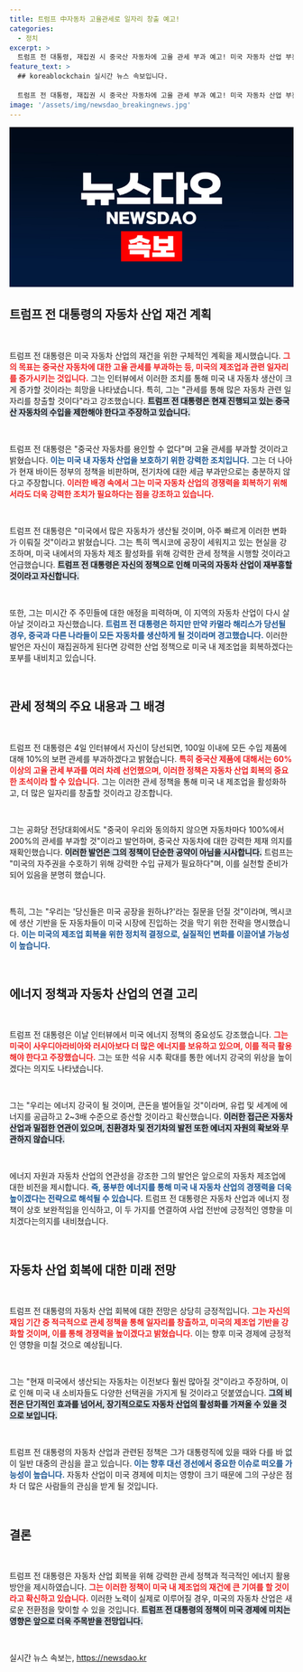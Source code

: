 ```yaml
---
title: 트럼프 中자동차 고율관세로 일자리 창출 예고!
categories:
  - 정치
excerpt: >
  트럼프 전 대통령, 재집권 시 중국산 자동차에 고율 관세 부과 예고! 미국 자동차 산업 부흥을 약속하며, 관세와 공장 유치로 일자리 창출을 강조. 과연 그의 공약이 실현될까?
feature_text: >
  ## koreablockchain 실시간 뉴스 속보입니다.

  트럼프 전 대통령, 재집권 시 중국산 자동차에 고율 관세 부과 예고! 미국 자동차 산업 부흥을 약속하며, 관세와 공장 유치로 일자리 창출을 강조. 과연 그의 공약이 실현될까?
image: '/assets/img/newsdao_breakingnews.jpg'
---
```


<p><img src="/assets/img/newsdao_breakingnews.jpg" alt="koreablockchain 속보" /></p>

<h2 data-ke-size="size26">트럼프 전 대통령의 자동차 산업 재건 계획</h2>

<p data-ke-size="size16">&nbsp;</p>

<p>트럼프 전 대통령은 미국 자동차 산업의 재건을 위한 구체적인 계획을 제시했습니다. <b><span style="color: #ee2323;">그의 목표는 중국산 자동차에 대한 고율 관세를 부과하는 등, 미국의 제조업과 관련 일자리를 증가시키는 것입니다.</span></b> 그는 인터뷰에서 이러한 조치를 통해 미국 내 자동차 생산이 크게 증가할 것이라는 희망을 나타냈습니다. 특히, 그는 "관세를 통해 많은 자동차 관련 일자리를 창출할 것이다"라고 강조했습니다. <b><span style="background-color: #21538527;">트럼프 전 대통령은 현재 진행되고 있는 중국산 자동차의 수입을 제한해야 한다고 주장하고 있습니다.</span></b></p>

<p data-ke-size="size16">&nbsp;</p>

<p>트럼프 전 대통령은 "중국산 자동차를 용인할 수 없다"며 고율 관세를 부과할 것이라고 밝혔습니다. <b><span style="color: #1a5490;">이는 미국 내 자동차 산업을 보호하기 위한 강력한 조치입니다.</span></b> 그는 더 나아가 현재 바이든 정부의 정책을 비판하며, 전기차에 대한 세금 부과만으로는 충분하지 않다고 주장합니다. <b><span style="color: #ee2323;">이러한 배경 속에서 그는 미국 자동차 산업의 경쟁력을 회복하기 위해서라도 더욱 강력한 조치가 필요하다는 점을 강조하고 있습니다.</span></b></p>

<p data-ke-size="size16">&nbsp;</p>

<p>트럼프 전 대통령은 "미국에서 많은 자동차가 생산될 것이며, 아주 빠르게 이러한 변화가 이뤄질 것"이라고 밝혔습니다. 그는 특히 멕시코에 공장이 세워지고 있는 현실을 강조하며, 미국 내에서의 자동차 제조 활성화를 위해 강력한 관세 정책을 시행할 것이라고 언급했습니다. <b><span style="background-color: #21538527;">트럼프 전 대통령은 자신의 정책으로 인해 미국의 자동차 산업이 재부흥할 것이라고 자신합니다.</span></b></p>

<p data-ke-size="size16">&nbsp;</p>

<p>또한, 그는 미시간 주 주민들에 대한 애정을 피력하며, 이 지역의 자동차 산업이 다시 살아날 것이라고 자신했습니다. <b><span style="color: #1a5490;">트럼프 전 대통령은 하지만 만약 카멀라 해리스가 당선될 경우, 중국과 다른 나라들이 모든 자동차를 생산하게 될 것이라며 경고했습니다.</span></b> 이러한 발언은 자신이 재집권하게 된다면 강력한 산업 정책으로 미국 내 제조업을 회복하겠다는 포부를 내비치고 있습니다.</p>

<p data-ke-size="size16">&nbsp;</p>

<h2 data-ke-size="size26">관세 정책의 주요 내용과 그 배경</h2>

<p data-ke-size="size16">&nbsp;</p>

<p>트럼프 전 대통령은 4일 인터뷰에서 자신이 당선되면, 100일 이내에 모든 수입 제품에 대해 10%의 보편 관세를 부과하겠다고 밝혔습니다. <b><span style="color: #ee2323;">특히 중국산 제품에 대해서는 60% 이상의 고율 관세 부과를 여러 차례 선언했으며, 이러한 정책은 자동차 산업 회복의 중요한 초석이라 할 수 있습니다.</span></b> 그는 이러한 관세 정책을 통해 미국 내 제조업을 활성화하고, 더 많은 일자리를 창출할 것이라고 강조합니다.</p>

<p data-ke-size="size16">&nbsp;</p>

<p>그는 공화당 전당대회에서도 "중국이 우리와 동의하지 않으면 자동차마다 100%에서 200%의 관세를 부과할 것"이라고 발언하며, 중국산 자동차에 대한 강력한 제재 의지를 재확인했습니다. <b><span style="background-color: #21538527;">이러한 발언은 그의 정책이 단순한 공약이 아님을 시사합니다.</span></b> 트럼프는 "미국의 자주권을 수호하기 위해 강력한 수입 규제가 필요하다"며, 이를 실천할 준비가 되어 있음을 분명히 했습니다.</p>

<p data-ke-size="size16">&nbsp;</p>

<p>특히, 그는 "우리는 '당신들은 미국 공장을 원하냐?'라는 질문을 던질 것"이라며, 멕시코에 생산 기반을 둔 자동차들이 미국 시장에 진입하는 것을 막기 위한 전략을 명시했습니다. <b><span style="color: #1a5490;">이는 미국의 제조업 회복을 위한 정치적 결정으로, 실질적인 변화를 이끌어낼 가능성이 높습니다.</span></b></p>

<p data-ke-size="size16">&nbsp;</p>

<h2 data-ke-size="size26">에너지 정책과 자동차 산업의 연결 고리</h2>

<p data-ke-size="size16">&nbsp;</p>

<p>트럼프 전 대통령은 이날 인터뷰에서 미국 에너지 정책의 중요성도 강조했습니다. <b><span style="color: #ee2323;">그는 미국이 사우디아라비아와 러시아보다 더 많은 에너지를 보유하고 있으며, 이를 적극 활용해야 한다고 주장했습니다.</span></b> 그는 또한 석유 시추 확대를 통한 에너지 강국의 위상을 높이겠다는 의지도 나타냈습니다.</p>

<p data-ke-size="size16">&nbsp;</p>

<p>그는 "우리는 에너지 강국이 될 것이며, 큰돈을 벌어들일 것"이라며, 유럽 및 세계에 에너지를 공급하고 2~3배 수준으로 증산할 것이라고 확신했습니다. <b><span style="background-color: #21538527;">이러한 접근은 자동차 산업과 밀접한 연관이 있으며, 친환경차 및 전기차의 발전 또한 에너지 자원의 확보와 무관하지 않습니다.</span></b></p>

<p data-ke-size="size16">&nbsp;</p>

<p>에너지 자원과 자동차 산업의 연관성을 강조한 그의 발언은 앞으로의 자동차 제조업에 대한 비전을 제시합니다. <b><span style="color: #1a5490;">즉, 풍부한 에너지를 통해 미국 내 자동차 산업의 경쟁력을 더욱 높이겠다는 전략으로 해석될 수 있습니다.</span></b> 트럼프 전 대통령은 자동차 산업과 에너지 정책이 상호 보완적임을 인식하고, 이 두 가지를 연결하여 사업 전반에 긍정적인 영향을 미치겠다는의지를 내비쳤습니다.</p>

<p data-ke-size="size16">&nbsp;</p>

<h2 data-ke-size="size26">자동차 산업 회복에 대한 미래 전망</h2>

<p data-ke-size="size16">&nbsp;</p>

<p>트럼프 전 대통령의 자동차 산업 회복에 대한 전망은 상당히 긍정적입니다. <b><span style="color: #ee2323;">그는 자신의 재임 기간 중 적극적으로 관세 정책을 통해 일자리를 창출하고, 미국의 제조업 기반을 강화할 것이며, 이를 통해 경쟁력을 높이겠다고 밝혔습니다.</span></b> 이는 향후 미국 경제에 긍정적인 영향을 미칠 것으로 예상됩니다.</p>

<p data-ke-size="size16">&nbsp;</p>

<p>그는 "현재 미국에서 생산되는 자동차는 이전보다 훨씬 많아질 것"이라고 주장하며, 이로 인해 미국 내 소비자들도 다양한 선택권을 가지게 될 것이라고 덧붙였습니다. <b><span style="background-color: #21538527;">그의 비전은 단기적인 효과를 넘어서, 장기적으로도 자동차 산업의 활성화를 가져올 수 있을 것으로 보입니다.</span></b> </p>

<p data-ke-size="size16">&nbsp;</p>

<p>트럼프 전 대통령의 자동차 산업과 관련된 정책은 그가 대통령직에 있을 때와 다를 바 없이 일반 대중의 관심을 끌고 있습니다. <b><span style="color: #1a5490;">이는 향후 대선 경선에서 중요한 이슈로 떠오를 가능성이 높습니다.</span></b> 자동차 산업이 미국 경제에 미치는 영향이 크기 때문에 그의 구상은 점차 더 많은 사람들의 관심을 받게 될 것입니다.</p>

<p data-ke-size="size16">&nbsp;</p>

<h2 data-ke-size="size26">결론</h2>

<p data-ke-size="size16">&nbsp;</p>

<p>트럼프 전 대통령은 자동차 산업 회복을 위해 강력한 관세 정책과 적극적인 에너지 활용 방안을 제시하였습니다. <b><span style="color: #ee2323;">그는 이러한 정책이 미국 내 제조업의 재건에 큰 기여를 할 것이라고 확신하고 있습니다.</span></b> 이러한 노력이 실제로 이루어질 경우, 미국의 자동차 산업은 새로운 전환점을 맞이할 수 있을 것입니다. <b><span style="background-color: #21538527;">트럼프 전 대통령의 정책이 미국 경제에 미치는 영향은 앞으로 더욱 주목받을 전망입니다.</span></b></p>

<p data-ke-size="size16">&nbsp;</p>
실시간 뉴스 속보는, <a href="https://newsdao.kr" rel="dofollow">https://newsdao.kr</a>


